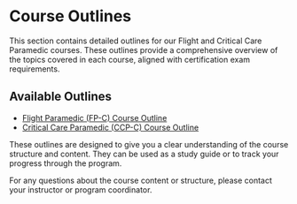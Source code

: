# Course Outlines

This section contains detailed outlines for our Flight and Critical Care Paramedic courses. These outlines provide a comprehensive overview of the topics covered in each course, aligned with certification exam requirements.

<div class="section-container" markdown="1">

## Available Outlines

- [Flight Paramedic (FP-C) Course Outline](fp-c)
- [Critical Care Paramedic (CCP-C) Course Outline](ccp-c)

</div>

These outlines are designed to give you a clear understanding of the course structure and content. They can be used as a study guide or to track your progress through the program.

For any questions about the course content or structure, please contact your instructor or program coordinator.
